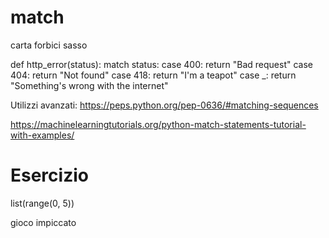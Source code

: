 # match

carta forbici sasso

def http_error(status):
    match status:
        case 400:
            return "Bad request"
        case 404:
            return "Not found"
        case 418:
            return "I'm a teapot"
        case _:
            return "Something's wrong with the internet"


Utilizzi avanzati:
https://peps.python.org/pep-0636/#matching-sequences

https://machinelearningtutorials.org/python-match-statements-tutorial-with-examples/

# Esercizio
list(range(0, 5))

gioco impiccato
